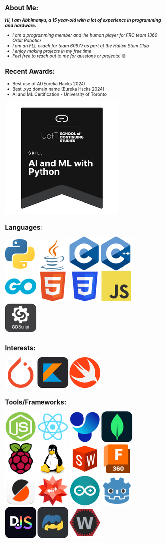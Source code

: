 ## About Me:

***Hi, I am Abhimanyu, a 15 year-old with a lot of experience in programming and hardware.***

 - _I am a programming member and the human player for FRC team 1360 Orbit Robotics_
 - _I am an FLL coach for team 60977 as part of the Halton Stem Club_
 - _I enjoy making projects in my free time_
 - _Feel free to reach out to me for questons or projects!_ 😊

 
  
   

## Recent Awards:

 - Best use of AI (Eureka Hacks 2024)
 - Best .xyz domain name (Eureka Hacks 2024)
 - AI and ML Certification - University of Toronto

![AI and ML Cetification](https://github.com/MadRobin13/Assets/blob/302f3ad9e7c24165693184e6aef21f32d539b201/readme_imgs/ai-and-ml-with-python-skill-circuit-stream-in-partn.png)


## Languages:

![Python Logo](https://github.com/MadRobin13/Assets/blob/0a5f474f357b84a6b4f2640ce35036a337d645e5/readme_imgs/Python_logo_small_1inch_mrk2.png) ![java Logo](https://github.com/MadRobin13/Assets/blob/0a5f474f357b84a6b4f2640ce35036a337d645e5/readme_imgs/Java_logo_small_1inch_mrk2.png) ![C Logo](https://github.com/MadRobin13/Assets/blob/0a5f474f357b84a6b4f2640ce35036a337d645e5/readme_imgs/C_logo_small_1inch.png) ![C++ logo](https://github.com/MadRobin13/Assets/blob/0a5f474f357b84a6b4f2640ce35036a337d645e5/readme_imgs/C%2B%2B_logo_small_1inch.png) ![GO Logo](https://github.com/MadRobin13/Assets/blob/0a5f474f357b84a6b4f2640ce35036a337d645e5/readme_imgs/GO_logo_small_1inch.png) ![HTML Logo](https://github.com/MadRobin13/Assets/blob/0a5f474f357b84a6b4f2640ce35036a337d645e5/readme_imgs/HTML_logo_small_1inch.png) ![CSS Logo](https://github.com/MadRobin13/Assets/blob/0a5f474f357b84a6b4f2640ce35036a337d645e5/readme_imgs/CSS_logo_small_1inch.png) ![JavaScript Logo](https://github.com/MadRobin13/Assets/blob/0a5f474f357b84a6b4f2640ce35036a337d645e5/readme_imgs/JS_logo_small_1inch.png) ![GDScript Logo](https://github.com/MadRobin13/Assets/blob/0a5f474f357b84a6b4f2640ce35036a337d645e5/readme_imgs/GDScript_logo_small_1inch.png)
 
 
 
 
## Interests:

![Pytorch Logo](https://github.com/MadRobin13/Assets/blob/0a5f474f357b84a6b4f2640ce35036a337d645e5/readme_imgs/Pytorch_logo_small_1inch.png) ![Kotlin Logo](https://github.com/MadRobin13/Assets/blob/0a5f474f357b84a6b4f2640ce35036a337d645e5/readme_imgs/Kotlin_logo_small_1inch.png) ![Swift Logo](https://github.com/MadRobin13/Assets/blob/0a5f474f357b84a6b4f2640ce35036a337d645e5/readme_imgs/Swift_logo_small_1inch.png)
 
 
 
 
## Tools/Frameworks:

![Node.js logo](https://github.com/MadRobin13/Assets/blob/0a5f474f357b84a6b4f2640ce35036a337d645e5/readme_imgs/Node_logo_small_1inch.png) ![React Logo](https://github.com/MadRobin13/Assets/blob/0a5f474f357b84a6b4f2640ce35036a337d645e5/readme_imgs/React_logo_small_1inch.png) ![Ultralytics Logo](https://github.com/MadRobin13/Assets/blob/0a5f474f357b84a6b4f2640ce35036a337d645e5/readme_imgs/Ultralytics_logo_small_1inch.png) ![Mongo Logo](https://github.com/MadRobin13/Assets/blob/0a5f474f357b84a6b4f2640ce35036a337d645e5/readme_imgs/Mongo_logo_small_1inch.png) ![Raspberry Pi](https://github.com/MadRobin13/Assets/blob/0a5f474f357b84a6b4f2640ce35036a337d645e5/readme_imgs/Rasp_logo_small_1inch.png) ![Linux Logo](https://github.com/MadRobin13/Assets/blob/0a5f474f357b84a6b4f2640ce35036a337d645e5/readme_imgs/Linux_logo_small_1inch.png) ![Solidworks Logo](https://github.com/MadRobin13/Assets/blob/0a5f474f357b84a6b4f2640ce35036a337d645e5/readme_imgs/SolidWorks_logo_small_1inch.png) ![Fusion 360 logo](https://github.com/MadRobin13/Assets/blob/0a5f474f357b84a6b4f2640ce35036a337d645e5/readme_imgs/Fusion_360_logo_small_1inch_mrk2.png) ![Prusa Slicer Logo](https://github.com/MadRobin13/Assets/blob/0a5f474f357b84a6b4f2640ce35036a337d645e5/readme_imgs/Prusa_Slicer_logo_small_1inch.png) ![Wolfram Logo](https://github.com/MadRobin13/Assets/blob/0a5f474f357b84a6b4f2640ce35036a337d645e5/readme_imgs/Wolfram_logo_small_1inch_mrk2.png) ![Arduino Logo](https://github.com/MadRobin13/Assets/blob/0a5f474f357b84a6b4f2640ce35036a337d645e5/readme_imgs/Arduino_logo_small_1inch.png) ![Godot Logo](https://github.com/MadRobin13/Assets/blob/0a5f474f357b84a6b4f2640ce35036a337d645e5/readme_imgs/Godot_logo_small_1inch.png) ![discord.js Logo](https://github.com/MadRobin13/Assets/blob/0a5f474f357b84a6b4f2640ce35036a337d645e5/readme_imgs/discordjs_logo_small_1inch.png) ![discord.py Logo](https://github.com/MadRobin13/Assets/blob/0a5f474f357b84a6b4f2640ce35036a337d645e5/readme_imgs/discordpy_logo_small_1inch.png) ![WPILib Logo](https://github.com/MadRobin13/Assets/blob/0a5f474f357b84a6b4f2640ce35036a337d645e5/readme_imgs/wpilib_logo_small_1inch.png)
